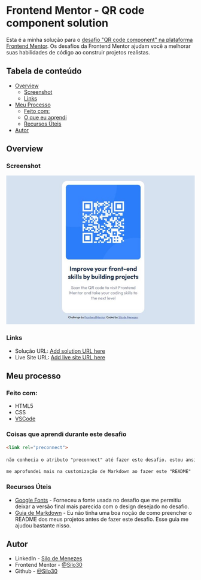 # Frontend Mentor - QR code component solution

Esta é a minha solução para o [desafio "QR code component" na plataforma Frontend Mentor](https://www.frontendmentor.io/challenges/qr-code-component-iux_sIO_H). Os desafios da Frontend Mentor ajudam você a melhorar suas habilidades de código ao construir projetos realistas.

## Tabela de conteúdo 

- [Overview](#overview)
  - [Screenshot](#screenshot)
  - [Links](#links)
- [Meu Processo](#meu-processo)
  - [Feito com:](#feito-com)
  - [O que eu aprendi](#coisas-que-aprendi-durante-este-desafio)
  - [Recursos Úteis](#recursos-úteis)
- [Autor](#autor)

## Overview

### Screenshot

![Screenshot](./images/Screenshot.JPG)

### Links

- Solução URL: [Add solution URL here](https://your-solution-url.com)
- Live Site URL: [Add live site URL here](https://your-live-site-url.com)

## Meu processo

### Feito com:

- HTML5
- CSS
- [VSCode](https://code.visualstudio.com/)

### Coisas que aprendi durante este desafio

```html
<link rel="preconnect">

não conhecia o atributo "preconnect" até fazer este desafio. estou ansioso para usá-lo novamente no futuro
```
```md
me aprofundei mais na customização de Markdown ao fazer este "README"
```

### Recursos Úteis

- [Google Fonts](https://fonts.google.com/) - Forneceu a fonte usada no desafio que me permitiu deixar a versão final mais parecida com o design desejado no desafio.
- [Guia de Markdown](https://www.markdownguide.org/) - Eu não tinha uma boa noção de como preencher o README dos meus projetos antes de fazer este desafio. Esse guia me ajudou bastante nisso.

## Autor

- LinkedIn - [Silo de Menezes](www.linkedin.com/in/silo-menezes-648920197)
- Frontend Mentor - [@Silo30](https://www.frontendmentor.io/profile/Silo30)
- Github - [@Silo30](https://github.com/Silo30)
